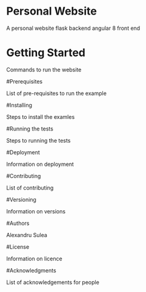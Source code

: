 # Personal Website
A personal website
flask backend
angular 8 front end

# Getting Started

Commands to run the website

#Prerequisites

List of pre-requisites to run the example

#Installing

Steps to install the examles

#Running the tests

Steps to running the tests

#Deployment

Information on deployment

#Contributing

List of contributing

#Versioning

Information on versions

#Authors

Alexandru Sulea

#License

Information on licence

#Acknowledgments

List of acknowledgements for people


